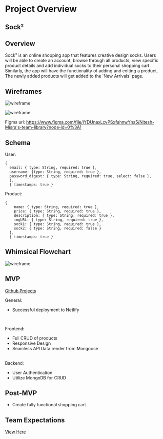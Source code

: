# Project Overview

<h2>Sock²</h2>

## Overview

Sock² is an online shopping app that features creative design socks. Users will be able to create an account, browse through all products, view specific product details and add individual socks to their personal shopping cart. Similarly, the app will have the functionality of adding and editing a product. The newly added products will get added to the 'New Arrivals' page.

## Wireframes

![wireframe](https://res.cloudinary.com/kacloud20/image/upload/v1640190453/project3/home_f5oljf.png)

![wireframe](https://res.cloudinary.com/kacloud20/image/upload/v1640190479/project3/overview_wz2v4b.png)

Figma url: https://www.figma.com/file/IYDUnaxLcvPSxfahnwYns5/Nitesh-Misra's-team-library?node-id=0%3A1

## Schema

User:

```
{
  email: { type: String, required: true },
  username: {type: String, required: true },
  password_digest: { type: String, required: true, select: false },
  },
  { timestamps: true }

```

Product:

```
{
    name: { type: String, required: true },
    price: { type: String, required: true },
    description: { type: String, required: true },
    imgURL: { type: String, required: true },
    sock1: { type: String, required: true },
    sock2: { type: String, required: false }
  },
  { timestamps: true }

```

## Whimsical Flowchart

![wireframe](https://res.cloudinary.com/kacloud20/image/upload/v1640192129/project3/Sock_2_Flow_Chart_j81mnz.png)

## MVP

[Github Projects](https://github.com/kiayaand20/sock2-app/projects/1)

General:

- Successful deployment to Netlify

<br />

Frontend:

- Full CRUD of products
- Responsive Design
- Seamless API Data render from Mongoose

<br />
Backend:

- User Authentication
- Utilize MongoDB for CRUD

## Post-MVP

- Create fully functional shopping cart

## Team Expectations

[View Here](https://docs.google.com/document/d/1uSezrLJbMq6rBg5HqUDfRKD8WZkGkhpFG5cvd0mYxk0/edit)

